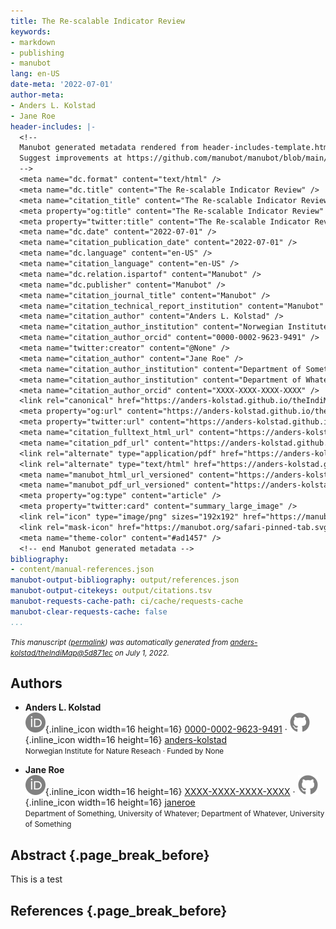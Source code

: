 ```yaml
---
title: The Re-scalable Indicator Review
keywords:
- markdown
- publishing
- manubot
lang: en-US
date-meta: '2022-07-01'
author-meta:
- Anders L. Kolstad
- Jane Roe
header-includes: |-
  <!--
  Manubot generated metadata rendered from header-includes-template.html.
  Suggest improvements at https://github.com/manubot/manubot/blob/main/manubot/process/header-includes-template.html
  -->
  <meta name="dc.format" content="text/html" />
  <meta name="dc.title" content="The Re-scalable Indicator Review" />
  <meta name="citation_title" content="The Re-scalable Indicator Review" />
  <meta property="og:title" content="The Re-scalable Indicator Review" />
  <meta property="twitter:title" content="The Re-scalable Indicator Review" />
  <meta name="dc.date" content="2022-07-01" />
  <meta name="citation_publication_date" content="2022-07-01" />
  <meta name="dc.language" content="en-US" />
  <meta name="citation_language" content="en-US" />
  <meta name="dc.relation.ispartof" content="Manubot" />
  <meta name="dc.publisher" content="Manubot" />
  <meta name="citation_journal_title" content="Manubot" />
  <meta name="citation_technical_report_institution" content="Manubot" />
  <meta name="citation_author" content="Anders L. Kolstad" />
  <meta name="citation_author_institution" content="Norwegian Institute for Nature Reseach" />
  <meta name="citation_author_orcid" content="0000-0002-9623-9491" />
  <meta name="twitter:creator" content="@None" />
  <meta name="citation_author" content="Jane Roe" />
  <meta name="citation_author_institution" content="Department of Something, University of Whatever" />
  <meta name="citation_author_institution" content="Department of Whatever, University of Something" />
  <meta name="citation_author_orcid" content="XXXX-XXXX-XXXX-XXXX" />
  <link rel="canonical" href="https://anders-kolstad.github.io/theIndiMap/" />
  <meta property="og:url" content="https://anders-kolstad.github.io/theIndiMap/" />
  <meta property="twitter:url" content="https://anders-kolstad.github.io/theIndiMap/" />
  <meta name="citation_fulltext_html_url" content="https://anders-kolstad.github.io/theIndiMap/" />
  <meta name="citation_pdf_url" content="https://anders-kolstad.github.io/theIndiMap/manuscript.pdf" />
  <link rel="alternate" type="application/pdf" href="https://anders-kolstad.github.io/theIndiMap/manuscript.pdf" />
  <link rel="alternate" type="text/html" href="https://anders-kolstad.github.io/theIndiMap/v/5d871ec36ec07bf130289d3066bcacc606bb8668/" />
  <meta name="manubot_html_url_versioned" content="https://anders-kolstad.github.io/theIndiMap/v/5d871ec36ec07bf130289d3066bcacc606bb8668/" />
  <meta name="manubot_pdf_url_versioned" content="https://anders-kolstad.github.io/theIndiMap/v/5d871ec36ec07bf130289d3066bcacc606bb8668/manuscript.pdf" />
  <meta property="og:type" content="article" />
  <meta property="twitter:card" content="summary_large_image" />
  <link rel="icon" type="image/png" sizes="192x192" href="https://manubot.org/favicon-192x192.png" />
  <link rel="mask-icon" href="https://manubot.org/safari-pinned-tab.svg" color="#ad1457" />
  <meta name="theme-color" content="#ad1457" />
  <!-- end Manubot generated metadata -->
bibliography:
- content/manual-references.json
manubot-output-bibliography: output/references.json
manubot-output-citekeys: output/citations.tsv
manubot-requests-cache-path: ci/cache/requests-cache
manubot-clear-requests-cache: false
...
```







<small><em>
This manuscript
([permalink](https://anders-kolstad.github.io/theIndiMap/v/5d871ec36ec07bf130289d3066bcacc606bb8668/))
was automatically generated
from [anders-kolstad/theIndiMap@5d871ec](https://github.com/anders-kolstad/theIndiMap/tree/5d871ec36ec07bf130289d3066bcacc606bb8668)
on July 1, 2022.
</em></small>

## Authors



+ **Anders L. Kolstad**<br>
    ![ORCID icon](images/orcid.svg){.inline_icon width=16 height=16}
    [0000-0002-9623-9491](https://orcid.org/0000-0002-9623-9491)
    · ![GitHub icon](images/github.svg){.inline_icon width=16 height=16}
    [anders-kolstad](https://github.com/anders-kolstad)<br>
  <small>
     Norwegian Institute for Nature Reseach
     · Funded by None
  </small>

+ **Jane Roe**<br>
    ![ORCID icon](images/orcid.svg){.inline_icon width=16 height=16}
    [XXXX-XXXX-XXXX-XXXX](https://orcid.org/XXXX-XXXX-XXXX-XXXX)
    · ![GitHub icon](images/github.svg){.inline_icon width=16 height=16}
    [janeroe](https://github.com/janeroe)<br>
  <small>
     Department of Something, University of Whatever; Department of Whatever, University of Something
  </small>



## Abstract {.page_break_before}


This is a test

## References {.page_break_before}

<!-- Explicitly insert bibliography here -->
<div id="refs"></div>
